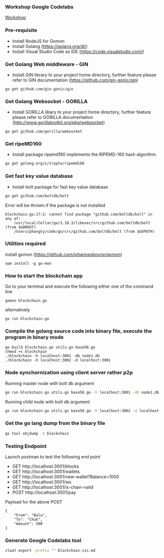 ### Workshop Google Codelabs
[Workshop](https://bit.ly/2MHxKmp)

### Pre-requisite
* Install NodeJS for Gomon
* Install Golang (https://golang.org/dl/)
* Install Visual Studio Code as IDE (https://code.visualstudio.com/)

### Get Golang Web middleware - GIN
* Install GIN library to your project home directory, further feature please refer to GIN documentation (https://github.com/gin-gonic/gin)

```
go get github.com/gin-gonic/gin
```

### Get Golang Websocket - GORILLA
* Install GORILLA libary to your project home directory, further feature please refer to GORILLA documentation (http://www.gorillatoolkit.org/pkg/websocket)

```
go get github.com/gorilla/websocket
```

### Get ripeMD160 
* Install package ripemd160 implements the RIPEMD-160 hash algorithm.

```bash
go get golang.org/x/crypto/ripemd160
```

### Get fast key value database
* Install bolt package for fast key value database

```bash
go get github.com/boltdb/bolt
```

Error will be thrown if the package is not installed
```
blockchain.go:17:2: cannot find package "github.com/boltdb/bolt" in any of:
	/usr/local/Cellar/go/1.10.3/libexec/src/github.com/boltdb/bolt (from $GOROOT)
	/Users/phangty/code/go/src/github.com/boltdb/bolt (from $GOPATH)
```

### Utilities required
install gomon (https://github.com/johannesboyne/gomon)

```
npm install -g go-mon
```

### How to start the blockchain app

Go to your terminal and execute the following either one of the command line

```
gomon blockchain.go
```

alternatively 

```
go run blockchain.go
```

### Compile the golang source code into binary file, execute the program in binary mode
```
go build blockchain.go utils.go base58.go
chmod +x blockchain
./blockchain -h localhost:3001 -db node1.db
./blockchain -h localhost:3002 -d localhost:3001
```

### Node synchornization using client server rather p2p

Running master node with bolt db argument
```bash
go run blockchain.go utils.go base58.go -h localhost:3001 -db node1.db
```

Running child node with bolt db argument
```bash
go run blockchain.go utils.go base58.go -h localhost:3002 -d localhost:3001 -db node2.db
```


### Get the go lang dump from the binary file
```bash
go tool objdump -S blockchain
```

### Testing Endpoint

Launch postman to test the following end point 

* GET http://localhost:3001/blocks
* GET http://localhost:3001/wallets
* GET http://localhost:3001/new-wallet?Balance=1000
* GET http://localhost:3001/ws
* GET http://localhost:3001/is-chain-valid
* POST http://localhost:3001/pay

Payload for the above POST

```
{
	"From": "Bala",
	"To": "Chuk",
	"Amount": 500
}
```

### Generate Google Codelabs tool
```bash
claat export -prefix "" blockchain-iss.md
```
